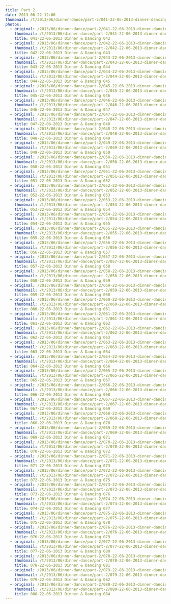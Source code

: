```yaml
---
title: Part 2.
date: 2013-06-22 12:00
thumbnail: /t/2013/06/dinner-dance/part-2/041-22-06-2013-dinner-dancing-042.jpg
photos:
  - original: /2013/06/dinner-dance/part-2/041-22-06-2013-dinner-dancing-042.jpg
    thumbnail: /t/2013/06/dinner-dance/part-2/041-22-06-2013-dinner-dancing-042.jpg
    title: 041-22-06-2013 Dinner & Dancing 042
  - original: /2013/06/dinner-dance/part-2/042-22-06-2013-dinner-dancing-043.jpg
    thumbnail: /t/2013/06/dinner-dance/part-2/042-22-06-2013-dinner-dancing-043.jpg
    title: 042-22-06-2013 Dinner & Dancing 043
  - original: /2013/06/dinner-dance/part-2/043-22-06-2013-dinner-dancing-044.jpg
    thumbnail: /t/2013/06/dinner-dance/part-2/043-22-06-2013-dinner-dancing-044.jpg
    title: 043-22-06-2013 Dinner & Dancing 044
  - original: /2013/06/dinner-dance/part-2/044-22-06-2013-dinner-dancing-045.jpg
    thumbnail: /t/2013/06/dinner-dance/part-2/044-22-06-2013-dinner-dancing-045.jpg
    title: 044-22-06-2013 Dinner & Dancing 045
  - original: /2013/06/dinner-dance/part-2/045-22-06-2013-dinner-dancing-046.jpg
    thumbnail: /t/2013/06/dinner-dance/part-2/045-22-06-2013-dinner-dancing-046.jpg
    title: 045-22-06-2013 Dinner & Dancing 046
  - original: /2013/06/dinner-dance/part-2/046-22-06-2013-dinner-dancing-047.jpg
    thumbnail: /t/2013/06/dinner-dance/part-2/046-22-06-2013-dinner-dancing-047.jpg
    title: 046-22-06-2013 Dinner & Dancing 047
  - original: /2013/06/dinner-dance/part-2/047-22-06-2013-dinner-dancing-048.jpg
    thumbnail: /t/2013/06/dinner-dance/part-2/047-22-06-2013-dinner-dancing-048.jpg
    title: 047-22-06-2013 Dinner & Dancing 048
  - original: /2013/06/dinner-dance/part-2/048-22-06-2013-dinner-dancing-049.jpg
    thumbnail: /t/2013/06/dinner-dance/part-2/048-22-06-2013-dinner-dancing-049.jpg
    title: 048-22-06-2013 Dinner & Dancing 049
  - original: /2013/06/dinner-dance/part-2/049-22-06-2013-dinner-dancing-050.jpg
    thumbnail: /t/2013/06/dinner-dance/part-2/049-22-06-2013-dinner-dancing-050.jpg
    title: 049-22-06-2013 Dinner & Dancing 050
  - original: /2013/06/dinner-dance/part-2/050-22-06-2013-dinner-dancing-051.jpg
    thumbnail: /t/2013/06/dinner-dance/part-2/050-22-06-2013-dinner-dancing-051.jpg
    title: 050-22-06-2013 Dinner & Dancing 051
  - original: /2013/06/dinner-dance/part-2/051-22-06-2013-dinner-dancing-052.jpg
    thumbnail: /t/2013/06/dinner-dance/part-2/051-22-06-2013-dinner-dancing-052.jpg
    title: 051-22-06-2013 Dinner & Dancing 052
  - original: /2013/06/dinner-dance/part-2/052-22-06-2013-dinner-dancing-053.jpg
    thumbnail: /t/2013/06/dinner-dance/part-2/052-22-06-2013-dinner-dancing-053.jpg
    title: 052-22-06-2013 Dinner & Dancing 053
  - original: /2013/06/dinner-dance/part-2/053-22-06-2013-dinner-dancing-054.jpg
    thumbnail: /t/2013/06/dinner-dance/part-2/053-22-06-2013-dinner-dancing-054.jpg
    title: 053-22-06-2013 Dinner & Dancing 054
  - original: /2013/06/dinner-dance/part-2/054-22-06-2013-dinner-dancing-055.jpg
    thumbnail: /t/2013/06/dinner-dance/part-2/054-22-06-2013-dinner-dancing-055.jpg
    title: 054-22-06-2013 Dinner & Dancing 055
  - original: /2013/06/dinner-dance/part-2/055-22-06-2013-dinner-dancing-056.jpg
    thumbnail: /t/2013/06/dinner-dance/part-2/055-22-06-2013-dinner-dancing-056.jpg
    title: 055-22-06-2013 Dinner & Dancing 056
  - original: /2013/06/dinner-dance/part-2/056-22-06-2013-dinner-dancing-057.jpg
    thumbnail: /t/2013/06/dinner-dance/part-2/056-22-06-2013-dinner-dancing-057.jpg
    title: 056-22-06-2013 Dinner & Dancing 057
  - original: /2013/06/dinner-dance/part-2/057-22-06-2013-dinner-dancing-058.jpg
    thumbnail: /t/2013/06/dinner-dance/part-2/057-22-06-2013-dinner-dancing-058.jpg
    title: 057-22-06-2013 Dinner & Dancing 058
  - original: /2013/06/dinner-dance/part-2/058-22-06-2013-dinner-dancing-059.jpg
    thumbnail: /t/2013/06/dinner-dance/part-2/058-22-06-2013-dinner-dancing-059.jpg
    title: 058-22-06-2013 Dinner & Dancing 059
  - original: /2013/06/dinner-dance/part-2/059-22-06-2013-dinner-dancing-060.jpg
    thumbnail: /t/2013/06/dinner-dance/part-2/059-22-06-2013-dinner-dancing-060.jpg
    title: 059-22-06-2013 Dinner & Dancing 060
  - original: /2013/06/dinner-dance/part-2/060-22-06-2013-dinner-dancing-061.jpg
    thumbnail: /t/2013/06/dinner-dance/part-2/060-22-06-2013-dinner-dancing-061.jpg
    title: 060-22-06-2013 Dinner & Dancing 061
  - original: /2013/06/dinner-dance/part-2/061-22-06-2013-dinner-dancing-062.jpg
    thumbnail: /t/2013/06/dinner-dance/part-2/061-22-06-2013-dinner-dancing-062.jpg
    title: 061-22-06-2013 Dinner & Dancing 062
  - original: /2013/06/dinner-dance/part-2/062-22-06-2013-dinner-dancing-063.jpg
    thumbnail: /t/2013/06/dinner-dance/part-2/062-22-06-2013-dinner-dancing-063.jpg
    title: 062-22-06-2013 Dinner & Dancing 063
  - original: /2013/06/dinner-dance/part-2/063-22-06-2013-dinner-dancing-064.jpg
    thumbnail: /t/2013/06/dinner-dance/part-2/063-22-06-2013-dinner-dancing-064.jpg
    title: 063-22-06-2013 Dinner & Dancing 064
  - original: /2013/06/dinner-dance/part-2/064-22-06-2013-dinner-dancing-066.jpg
    thumbnail: /t/2013/06/dinner-dance/part-2/064-22-06-2013-dinner-dancing-066.jpg
    title: 064-22-06-2013 Dinner & Dancing 066
  - original: /2013/06/dinner-dance/part-2/065-22-06-2013-dinner-dancing-067.jpg
    thumbnail: /t/2013/06/dinner-dance/part-2/065-22-06-2013-dinner-dancing-067.jpg
    title: 065-22-06-2013 Dinner & Dancing 067
  - original: /2013/06/dinner-dance/part-2/066-22-06-2013-dinner-dancing-068.jpg
    thumbnail: /t/2013/06/dinner-dance/part-2/066-22-06-2013-dinner-dancing-068.jpg
    title: 066-22-06-2013 Dinner & Dancing 068
  - original: /2013/06/dinner-dance/part-2/067-22-06-2013-dinner-dancing-069.jpg
    thumbnail: /t/2013/06/dinner-dance/part-2/067-22-06-2013-dinner-dancing-069.jpg
    title: 067-22-06-2013 Dinner & Dancing 069
  - original: /2013/06/dinner-dance/part-2/068-22-06-2013-dinner-dancing-070.jpg
    thumbnail: /t/2013/06/dinner-dance/part-2/068-22-06-2013-dinner-dancing-070.jpg
    title: 068-22-06-2013 Dinner & Dancing 070
  - original: /2013/06/dinner-dance/part-2/069-22-06-2013-dinner-dancing-071.jpg
    thumbnail: /t/2013/06/dinner-dance/part-2/069-22-06-2013-dinner-dancing-071.jpg
    title: 069-22-06-2013 Dinner & Dancing 071
  - original: /2013/06/dinner-dance/part-2/070-22-06-2013-dinner-dancing-072.jpg
    thumbnail: /t/2013/06/dinner-dance/part-2/070-22-06-2013-dinner-dancing-072.jpg
    title: 070-22-06-2013 Dinner & Dancing 072
  - original: /2013/06/dinner-dance/part-2/071-22-06-2013-dinner-dancing-073.jpg
    thumbnail: /t/2013/06/dinner-dance/part-2/071-22-06-2013-dinner-dancing-073.jpg
    title: 071-22-06-2013 Dinner & Dancing 073
  - original: /2013/06/dinner-dance/part-2/072-22-06-2013-dinner-dancing-075.jpg
    thumbnail: /t/2013/06/dinner-dance/part-2/072-22-06-2013-dinner-dancing-075.jpg
    title: 072-22-06-2013 Dinner & Dancing 075
  - original: /2013/06/dinner-dance/part-2/073-22-06-2013-dinner-dancing-076.jpg
    thumbnail: /t/2013/06/dinner-dance/part-2/073-22-06-2013-dinner-dancing-076.jpg
    title: 073-22-06-2013 Dinner & Dancing 076
  - original: /2013/06/dinner-dance/part-2/074-22-06-2013-dinner-dancing-077.jpg
    thumbnail: /t/2013/06/dinner-dance/part-2/074-22-06-2013-dinner-dancing-077.jpg
    title: 074-22-06-2013 Dinner & Dancing 077
  - original: /2013/06/dinner-dance/part-2/075-22-06-2013-dinner-dancing-078.jpg
    thumbnail: /t/2013/06/dinner-dance/part-2/075-22-06-2013-dinner-dancing-078.jpg
    title: 075-22-06-2013 Dinner & Dancing 078
  - original: /2013/06/dinner-dance/part-2/076-22-06-2013-dinner-dancing-079.jpg
    thumbnail: /t/2013/06/dinner-dance/part-2/076-22-06-2013-dinner-dancing-079.jpg
    title: 076-22-06-2013 Dinner & Dancing 079
  - original: /2013/06/dinner-dance/part-2/077-22-06-2013-dinner-dancing-080.jpg
    thumbnail: /t/2013/06/dinner-dance/part-2/077-22-06-2013-dinner-dancing-080.jpg
    title: 077-22-06-2013 Dinner & Dancing 080
  - original: /2013/06/dinner-dance/part-2/078-22-06-2013-dinner-dancing-081.jpg
    thumbnail: /t/2013/06/dinner-dance/part-2/078-22-06-2013-dinner-dancing-081.jpg
    title: 078-22-06-2013 Dinner & Dancing 081
  - original: /2013/06/dinner-dance/part-2/079-22-06-2013-dinner-dancing-082.jpg
    thumbnail: /t/2013/06/dinner-dance/part-2/079-22-06-2013-dinner-dancing-082.jpg
    title: 079-22-06-2013 Dinner & Dancing 082
  - original: /2013/06/dinner-dance/part-2/080-22-06-2013-dinner-dancing-084.jpg
    thumbnail: /t/2013/06/dinner-dance/part-2/080-22-06-2013-dinner-dancing-084.jpg
    title: 080-22-06-2013 Dinner & Dancing 084
---
```

